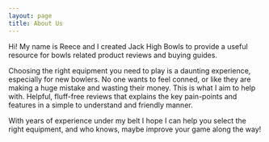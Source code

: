 ```yaml
---
layout: page
title: About Us
---
```


Hi! My name is Reece and I created Jack High Bowls to provide a useful resource for bowls related product reviews and buying guides.

Choosing the right equipment you need to play is a daunting experience, especially for new bowlers. No one wants to feel conned, or like they are making a huge mistake and wasting their money. This is what I aim to help with. Helpful, fluff-free reviews that explains the key pain-points and features in a simple to understand and friendly manner.

With years of experience under my belt I hope I can help you select the right equipment, and who knows, maybe improve your game along the way!
